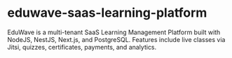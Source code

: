 # eduwave-saas-learning-platform
EduWave is a multi-tenant SaaS Learning Management Platform built with NodeJS, NestJS, Next.js, and PostgreSQL. Features include live classes via Jitsi, quizzes, certificates, payments, and analytics.
